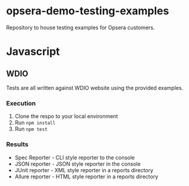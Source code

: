 # opsera-demo-testing-examples
Repository to house testing examples for Opsera customers.


# Javascript
## WDIO
Tests are all written against WDIO website using the provided examples.

### Execution
1. Clone the respo to your local environment
2. Run `npm install`
3. Run `npm test`

### Results
- Spec Reporter - CLI style reporter to the console
- JSON reporter - JSON style reporter in the console
- JUnit reporter - XML style reporter in a reports directory
- Allure reporter - HTML style reporter in a reports directory

